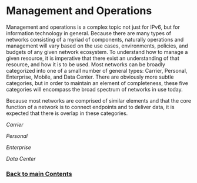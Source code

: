 # Management and Operations

Management and operations is a complex topic not just for IPv6, but for information technology in general. Because there are many types of networks consisting of a myriad of components, naturally operations and management will vary based on the use cases, environments, policies, and budgets of any given network ecosystem. To understand how to manage a given resource, it is imperative that there exist an understanding of that resource, and how it is to be used. Most networks can be broadly categorized into one of a small number of general types: Carrier, Personal, Enterprise, Mobile, and Data Center. There are obviously more subtle categories, but in order to maintain an element of completeness, these five categories will encompass the broad spectrum of networks in use today. 

Because most networks are comprised of similar elements and that the core function of a network is to connect endpoints and to deliver data, it is expected that there is overlap in these categories. 

*Carrier*

*Personal*

*Enterprise*

*Data Center*
<!-- Link lines generated automatically; do not delete -->
### [<ins>Back to main Contents</ins>](../Contents.md)
